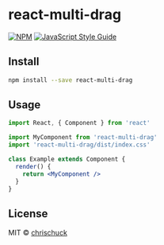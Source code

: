 # react-multi-drag

> 

[![NPM](https://img.shields.io/npm/v/react-multi-drag.svg)](https://www.npmjs.com/package/react-multi-drag) [![JavaScript Style Guide](https://img.shields.io/badge/code_style-standard-brightgreen.svg)](https://standardjs.com)

## Install

```bash
npm install --save react-multi-drag
```

## Usage

```jsx
import React, { Component } from 'react'

import MyComponent from 'react-multi-drag'
import 'react-multi-drag/dist/index.css'

class Example extends Component {
  render() {
    return <MyComponent />
  }
}
```

## License

MIT © [chrischuck](https://github.com/chrischuck)
